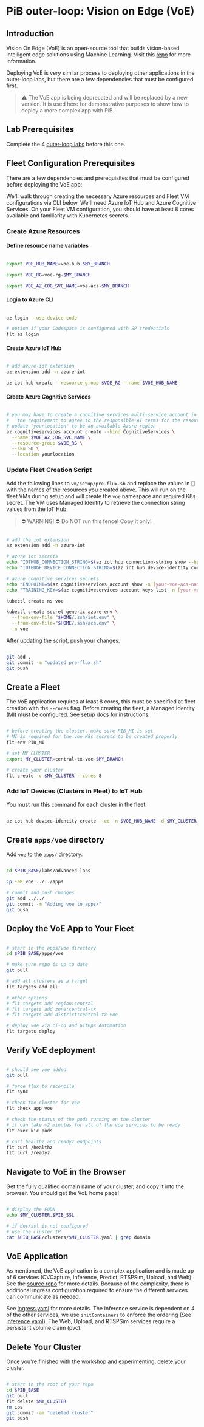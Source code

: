 # PiB outer-loop: Vision on Edge (VoE)

## Introduction

Vision On Edge (VoE) is an open-source tool that builds vision-based intelligent edge solutions using
Machine Learning. Visit this [repo](https://github.com/Azure-Samples/azure-intelligent-edge-patterns/tree/master/factory-ai-vision)
for more information.

Deploying VoE is very similar process to deploying other applications in the outer-loop labs, but there
are a few dependencies that must be configured first.

> ⚠️ The VoE app is being deprecated and will be replaced by a new version. It is used here
> for demonstrative purposes to show how to deploy a more complex app with PiB.

## Lab Prerequisites

Complete the 4 [outer-loop labs](/README.md#outer-loop-labs) before this one.

## Fleet Configuration Prerequisites

There are a few dependencies and prerequisites that must be configured before deploying the VoE app:

We'll walk through creating the necessary Azure resources and Fleet VM configurations via CLI below.
We'll need Azure IoT Hub and Azure Cognitive Services. On your Fleet VM configuration, you should
have at least 8 cores available and familiarity with Kubernetes secrets.

### Create Azure Resources

#### Define resource name variables

```bash

export VOE_HUB_NAME=voe-hub-$MY_BRANCH

export VOE_RG=voe-rg-$MY_BRANCH

export VOE_AZ_COG_SVC_NAME=voe-acs-$MY_BRANCH

```

#### Login to Azure CLI

```bash

az login --use-device-code

# option if your Codespace is configured with SP credentials
flt az login

```

#### Create Azure IoT Hub

```bash

# add azure-iot extension
az extension add -n azure-iot

az iot hub create --resource-group $VOE_RG --name $VOE_HUB_NAME

```

#### Create Azure Cognitive Services

```bash

# you may have to create a cognitive services multi-service account in the azure portal to fulfill
#   the requirement to agree to the responsible AI terms for the resource
# update "yourlocation" to be an available Azure region
az cognitiveservices account create --kind CognitiveServices \
  --name $VOE_AZ_COG_SVC_NAME \
  --resource-group $VOE_RG \
  --sku S0 \
  --location yourlocation

```

### Update Fleet Creation Script

Add the following lines to `vm/setup/pre-flux.sh` and replace the values in [] with the names of the
resources you created above. This will run on the fleet VMs during setup and will create the `voe`
namespace and required K8s secret. The VM uses Managed Identity to retrieve the connection string
values from the IoT Hub.

> ⛔️ WARNING! ⛔️ Do NOT run this fence! Copy it only!

```bash

# add the iot extension
az extension add -n azure-iot

# azure iot secrets
echo "IOTHUB_CONNECTION_STRING=$(az iot hub connection-string show --hub-name [your-voe-hub-name] -o tsv)" > "$HOME/.ssh/iot.env"
echo "IOTEDGE_DEVICE_CONNECTION_STRING=$(az iot hub device-identity connection-string show --hub-name [your-voe-hub-name] --device-id "$(hostname)" -o tsv)" >> "$HOME/.ssh/iot.env"

# azure cognitive services secrets
echo "ENDPOINT=$(az cognitiveservices account show -n [your-voe-acs-name] -g [your-voe-rg] --query properties.endpoint -o tsv)" > "$HOME/.ssh/acs.env"
echo "TRAINING_KEY=$(az cognitiveservices account keys list -n [your-voe-acs-name] -g [your-voe-rg] --query key1 -o tsv)" >> "$HOME/.ssh/acs.env"

kubectl create ns voe

kubectl create secret generic azure-env \
  --from-env-file "$HOME/.ssh/iot.env" \
  --from-env-file="$HOME/.ssh/acs.env" \
  -n voe

```

After updating the script, push your changes.

```bash

git add .
git commit -m "updated pre-flux.sh"
git push

```

## Create a Fleet

The VoE application requires at least 8 cores, this must be specified at fleet creation with the `--cores`
flag. Before creating the fleet, a Managed Identity (MI) must be configured. See [setup docs](/labs/azure-codespaces-setup.md)
for instructions.

```bash

# before creating the cluster, make sure PIB_MI is set
# MI is required for the voe K8s secrets to be created properly
flt env PIB_MI

# set MY_CLUSTER
export MY_CLUSTER=central-tx-voe-$MY_BRANCH

# create your cluster
flt create -c $MY_CLUSTER --cores 8

```

### Add IoT Devices (Clusters in Fleet) to IoT Hub

You must run this command for each cluster in the fleet:

```bash

az iot hub device-identity create --ee -n $VOE_HUB_NAME -d $MY_CLUSTER

```

## Create `apps/voe` directory

Add `voe` to the `apps/` directory:

```bash

cd $PIB_BASE/labs/advanced-labs

cp -aR voe ../../apps

# commit and push changes
git add ../../
git commit -m "Adding voe to apps/"
git push

```

## Deploy the VoE App to Your Fleet

```bash

# start in the apps/voe directory
cd $PIB_BASE/apps/voe

# make sure repo is up to date
git pull

# add all clusters as a target
flt targets add all

# other options
# flt targets add region:central
# flt targets add zone:central-tx
# flt targets add district:central-tx-voe

# deploy voe via ci-cd and GitOps Automation
flt targets deploy

```

## Verify VoE deployment

```bash

# should see voe added
git pull

# force flux to reconcile
flt sync

# check the cluster for voe
flt check app voe

# check the status of the pods running on the cluster
# it can take ~2 minutes for all of the voe services to be ready
flt exec kic pods

# curl healthz and readyz endpoints
flt curl /healthz
flt curl /readyz

```

## Navigate to VoE in the Browser

Get the fully qualified domain name of your cluster, and copy it into the browser. You should get the
VoE home page!

```bash

# display the FQDN
echo $MY_CLUSTER.$PIB_SSL

# if dns/ssl is not configured
# use the cluster IP
cat $PIB_BASE/clusters/$MY_CLUSTER.yaml | grep domain

```

## VoE Application

As mentioned, the VoE application is a complex application and is made up of 6 services (CVCapture,
Inference, Predict, RTSPSim, Upload, and Web). See the [source repo](https://github.com/Azure-Samples/azure-intelligent-edge-patterns/tree/master/factory-ai-vision)
for more details. Because of the complexity, there is additional ingress configuration required to ensure
the different services can communicate as needed.

See [ingress yaml](/labs/advanced-labs/voe/.gitops/dev/ingressHttp.yaml) for more details. The Inference
service is dependent on 4 of the other services, we use `initContainers` to enforce the ordering (See
[inference yaml](/labs/advanced-labs/voe/.gitops/dev/inference.yaml)). The Web, Upload, and RTSPSim
services require a persistent volume claim (pvc).

## Delete Your Cluster

Once you're finished with the workshop and experimenting, delete your cluster.

```bash

# start in the root of your repo
cd $PIB_BASE
git pull
flt delete $MY_CLUSTER
rm ips
git commit -am "deleted cluster"
git push

```
